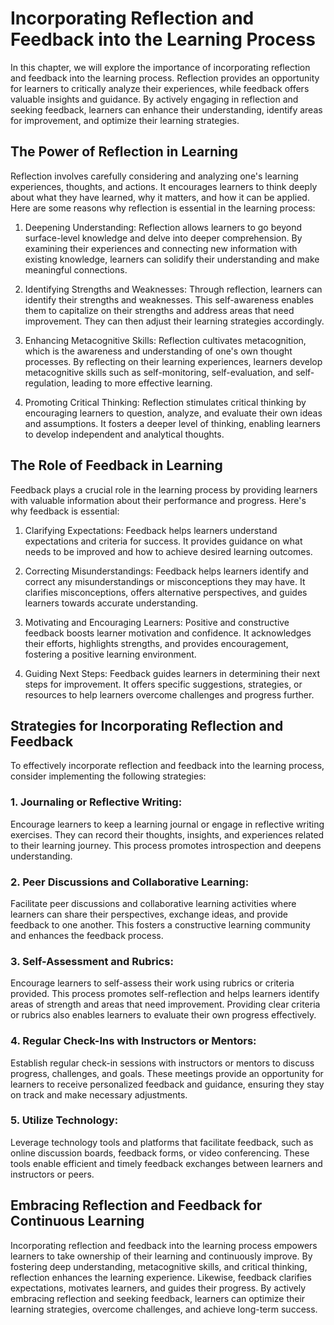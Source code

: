 Incorporating Reflection and Feedback into the Learning Process
========================================================================

In this chapter, we will explore the importance of incorporating reflection and feedback into the learning process. Reflection provides an opportunity for learners to critically analyze their experiences, while feedback offers valuable insights and guidance. By actively engaging in reflection and seeking feedback, learners can enhance their understanding, identify areas for improvement, and optimize their learning strategies.

The Power of Reflection in Learning
-----------------------------------

Reflection involves carefully considering and analyzing one's learning experiences, thoughts, and actions. It encourages learners to think deeply about what they have learned, why it matters, and how it can be applied. Here are some reasons why reflection is essential in the learning process:

1. Deepening Understanding: Reflection allows learners to go beyond surface-level knowledge and delve into deeper comprehension. By examining their experiences and connecting new information with existing knowledge, learners can solidify their understanding and make meaningful connections.

2. Identifying Strengths and Weaknesses: Through reflection, learners can identify their strengths and weaknesses. This self-awareness enables them to capitalize on their strengths and address areas that need improvement. They can then adjust their learning strategies accordingly.

3. Enhancing Metacognitive Skills: Reflection cultivates metacognition, which is the awareness and understanding of one's own thought processes. By reflecting on their learning experiences, learners develop metacognitive skills such as self-monitoring, self-evaluation, and self-regulation, leading to more effective learning.

4. Promoting Critical Thinking: Reflection stimulates critical thinking by encouraging learners to question, analyze, and evaluate their own ideas and assumptions. It fosters a deeper level of thinking, enabling learners to develop independent and analytical thoughts.

The Role of Feedback in Learning
--------------------------------

Feedback plays a crucial role in the learning process by providing learners with valuable information about their performance and progress. Here's why feedback is essential:

1. Clarifying Expectations: Feedback helps learners understand expectations and criteria for success. It provides guidance on what needs to be improved and how to achieve desired learning outcomes.

2. Correcting Misunderstandings: Feedback helps learners identify and correct any misunderstandings or misconceptions they may have. It clarifies misconceptions, offers alternative perspectives, and guides learners towards accurate understanding.

3. Motivating and Encouraging Learners: Positive and constructive feedback boosts learner motivation and confidence. It acknowledges their efforts, highlights strengths, and provides encouragement, fostering a positive learning environment.

4. Guiding Next Steps: Feedback guides learners in determining their next steps for improvement. It offers specific suggestions, strategies, or resources to help learners overcome challenges and progress further.

Strategies for Incorporating Reflection and Feedback
----------------------------------------------------

To effectively incorporate reflection and feedback into the learning process, consider implementing the following strategies:

### 1. Journaling or Reflective Writing:

Encourage learners to keep a learning journal or engage in reflective writing exercises. They can record their thoughts, insights, and experiences related to their learning journey. This process promotes introspection and deepens understanding.

### 2. Peer Discussions and Collaborative Learning:

Facilitate peer discussions and collaborative learning activities where learners can share their perspectives, exchange ideas, and provide feedback to one another. This fosters a constructive learning community and enhances the feedback process.

### 3. Self-Assessment and Rubrics:

Encourage learners to self-assess their work using rubrics or criteria provided. This process promotes self-reflection and helps learners identify areas of strength and areas that need improvement. Providing clear criteria or rubrics also enables learners to evaluate their own progress effectively.

### 4. Regular Check-Ins with Instructors or Mentors:

Establish regular check-in sessions with instructors or mentors to discuss progress, challenges, and goals. These meetings provide an opportunity for learners to receive personalized feedback and guidance, ensuring they stay on track and make necessary adjustments.

### 5. Utilize Technology:

Leverage technology tools and platforms that facilitate feedback, such as online discussion boards, feedback forms, or video conferencing. These tools enable efficient and timely feedback exchanges between learners and instructors or peers.

Embracing Reflection and Feedback for Continuous Learning
---------------------------------------------------------

Incorporating reflection and feedback into the learning process empowers learners to take ownership of their learning and continuously improve. By fostering deep understanding, metacognitive skills, and critical thinking, reflection enhances the learning experience. Likewise, feedback clarifies expectations, motivates learners, and guides their progress. By actively embracing reflection and seeking feedback, learners can optimize their learning strategies, overcome challenges, and achieve long-term success.
